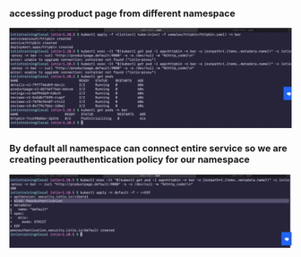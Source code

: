 ### accessing product page from different namespace 

<img src="access.png">

### By default all namespace can connect entire service so we are creating peerauthentication policy for our namespace 

<img src="peer.png">

